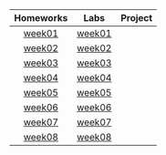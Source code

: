 | Homeworks  |Labs        |Project     |
| :--------: | :--------: | :--------: |
| [week01](homework/week01/README.md) | [week01](lab/week01/README.md) | |
| [week02](homework/week02/README.md) | [week02](lab/week02/README.md) | |
| [week03](homework/week03/README.md) | [week03](lab/week03/README.md) | |
| [week04](homework/week04/README.md) | [week04](lab/week04/README.md) | |
| [week05](homework/week05/README.md) | [week05](lab/week05/README.md) | |
| [week06](homework/week06/README.md) | [week06](lab/week06/README.md) | |
| [week07](homework/week07/README.md) | [week07](lab/week07/README.md) | |
| [week08](homework/week08/README.md) | [week08](lab/week08/README.md) | |
